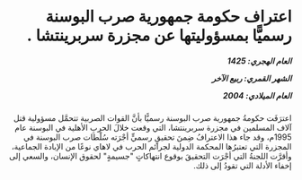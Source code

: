 <h1 dir="rtl">اعتراف حكومة جمهورية صرب البوسنة رسميًّا بمسؤوليتها عن مجزرة سربرينتشا .</h1>

<h5 dir="rtl">العام الهجري:  1425

الشهر القمري: ربيع الآخر

العام الميلادي: 2004</h5>

<p dir="rtl">اعترَفَت حكومةُ جمهورية صرب البوسنة رسميًّا بأنَّ القوات الصربية تتحمَّل مسؤولية قتل آلاف المسلمين في مجزرة سربرينتشا، التي وقعت خلالَ الحربِ الأهلية في البوسنة عام 1995م، وقد جاء هذا الاعترافُ ضِمنَ تحقيقٍ رسميٍّ أجْرَته سُلْطات صرب البوسنة في المجزرة التي تعتبرُها المحكمة الدولية لجرائم الحرب في لاهاي نوعًا من الإبادة الجماعية، وأقرَّت اللجنةُ التي أجْرَت التحقيقَ بوقوع انتهاكاتٍ "جسيمةٍ" لحقوق الإنسان، والسعي إلى إخفاء الأدلة التي تقودُ إلى ذلك.</p></br>
